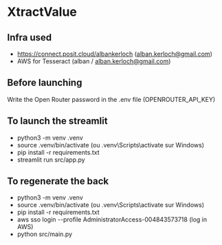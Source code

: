 # XtractValue


## Infra used

- https://connect.posit.cloud/albankerloch (alban.kerloch@gmail.com)
- AWS for Tesseract (alban / alban.kerloch@gmail.com)

## Before launching

Write the Open Router password in the .env file (OPENROUTER_API_KEY)

## To launch the streamlit

- python3 -m venv .venv
- source .venv/bin/activate (ou .venv\Scripts\activate sur Windows)
- pip install -r requirements.txt
- streamlit run src/app.py

## To regenerate the back

- python3 -m venv .venv
- source .venv/bin/activate (ou .venv\Scripts\activate sur Windows)
- pip install -r requirements.txt
- aws sso login --profile AdministratorAccess-004843573718 (log in AWS)
- python src/main.py